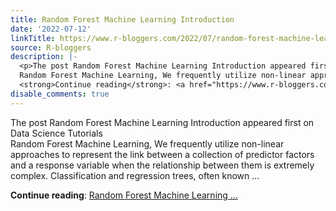 ```yaml
---
title: Random Forest Machine Learning Introduction
date: '2022-07-12'
linkTitle: https://www.r-bloggers.com/2022/07/random-forest-machine-learning-introduction/
source: R-bloggers
description: |-
  <p>The post Random Forest Machine Learning Introduction appeared first on Data Science Tutorials<br />
  Random Forest Machine Learning, We frequently utilize non-linear approaches to represent the link between a collection of predictor factors and a response variable when the relationship between them is extremely complex. Classification and regression trees, often known ...</p>
  <strong>Continue reading</strong>: <a href="https://www.r-bloggers.com/2022/07/random-forest-machine-learning-introduction/">Random Forest Machine Learning ...
disable_comments: true
---
```

<p>The post Random Forest Machine Learning Introduction appeared first on Data Science Tutorials<br />
Random Forest Machine Learning, We frequently utilize non-linear approaches to represent the link between a collection of predictor factors and a response variable when the relationship between them is extremely complex. Classification and regression trees, often known ...</p>
<strong>Continue reading</strong>: <a href="https://www.r-bloggers.com/2022/07/random-forest-machine-learning-introduction/">Random Forest Machine Learning ...